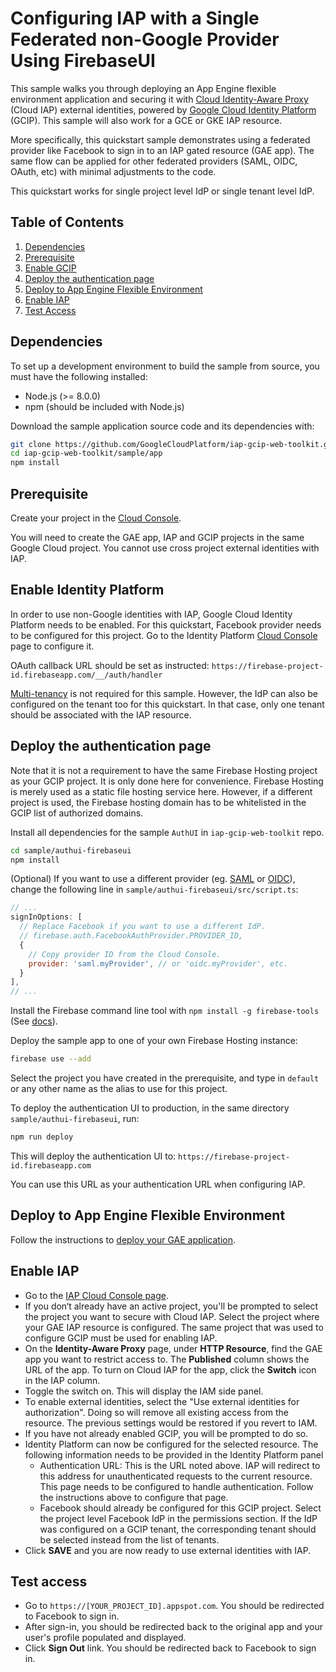 # Configuring IAP with a Single Federated non-Google Provider Using FirebaseUI

This sample walks you through deploying an App Engine flexible environment
application and securing it with
[Cloud Identity-Aware Proxy](https://cloud.google.com/iap/docs/external-identities)
(Cloud IAP) external identities, powered by
[Google Cloud Identity Platform](https://cloud.google.com/identity-platform/)
(GCIP). This sample will also work for a GCE or GKE IAP resource.

More specifically, this quickstart sample demonstrates using a federated provider
like Facebook to sign in to an IAP gated resource (GAE app). The same flow can be
applied for other federated providers (SAML, OIDC, OAuth, etc) with minimal
adjustments to the code.

This quickstart works for single project level IdP or single tenant level IdP.

## Table of Contents

1. [Dependencies](#dependencies)
2. [Prerequisite](#prerequisite)
3. [Enable GCIP](#enable-gcip)
4. [Deploy the authentication page](#deploy-the-authentication-page)
5. [Deploy to App Engine Flexible Environment](#deploy-to-app-engine-flexible-environment)
6. [Enable IAP](#enable-iap)
7. [Test Access](#test-access)

## Dependencies

To set up a development environment to build the sample from source, you must
have the following installed:

- Node.js (>= 8.0.0)
- npm (should be included with Node.js)

Download the sample application source code and its dependencies with:

```bash
git clone https://github.com/GoogleCloudPlatform/iap-gcip-web-toolkit.git
cd iap-gcip-web-toolkit/sample/app
npm install
```

## Prerequisite
Create your project in the [Cloud Console](https://console.cloud.google.com).

You will need to create the GAE app, IAP and GCIP projects in the same Google
Cloud project. You cannot use cross project external identities with IAP.

## Enable Identity Platform

In order to use non-Google identities with IAP, Google Cloud Identity Platform
needs to be enabled. For this quickstart, Facebook provider needs to be configured
for this project. Go to the Identity Platform
[Cloud Console](https://console.cloud.google.com/customer-identity/providers/)
page to configure it.

OAuth callback URL should be set as instructed:
`https://firebase-project-id.firebaseapp.com/__/auth/handler`

[Multi-tenancy](https://cloud.google.com/identity-platform/docs/multi-tenancy-quickstart)
is not required for this sample. However, the IdP can also be configured on
the tenant too for this quickstart. In that case, only one tenant should be
associated with the IAP resource.

## Deploy the authentication page

Note that it is not a requirement to have the same Firebase Hosting project
as your GCIP project. It is only done here for convenience. Firebase Hosting
is merely used as a static file hosting service here. However, if a different
project is used, the Firebase hosting domain has to be whitelisted in the GCIP
list of authorized domains.

Install all dependencies for the sample `AuthUI` in `iap-gcip-web-toolkit` repo.

```bash
cd sample/authui-firebaseui
npm install
```

(Optional) If you want to use a different provider (eg.
[SAML](https://cloud.google.com/identity-platform/docs/how-to-enable-application-for-saml)
or
[OIDC](https://cloud.google.com/identity-platform/docs/how-to-enable-application-for-oidc)),
change the following line in `sample/authui-firebaseui/src/script.ts`:

```javascript
// ...
signInOptions: [
  // Replace Facebook if you want to use a different IdP.
  // firebase.auth.FacebookAuthProvider.PROVIDER_ID,
  {
    // Copy provider ID from the Cloud Console.
    provider: 'saml.myProvider', // or 'oidc.myProvider', etc.
  }
],
// ...
```

Install the Firebase command line tool with `npm install -g firebase-tools` (See
[docs](https://firebase.google.com/docs/cli/#setup)).

Deploy the sample app to one of your own Firebase Hosting instance:

```bash
firebase use --add
```

Select the project you have created in the prerequisite, and type in `default` or
any other name as the alias to use for this project.

To deploy the authentication UI to production, in the same directory
`sample/authui-firebaseui`, run:

```bash
npm run deploy
```

This will deploy the authentication UI to:
`https://firebase-project-id.firebaseapp.com`

You can use this URL as your authentication URL when configuring IAP.

## Deploy to App Engine Flexible Environment

Follow the instructions to [deploy your GAE application](../app/README.md).

## Enable IAP

- Go to the
  [IAP Cloud Console page](https://console.cloud.google.com/security/iap).
- If you don‘t already have an active project, you'll be prompted to
  select the project you want to secure with Cloud IAP. Select the project
  where your GAE IAP resource is configured. The same project that was used
  to configure GCIP must be used for enabling IAP.
- On the **Identity-Aware Proxy** page, under **HTTP Resource**, find the
  GAE app you want to restrict access to. The **Published** column shows the
  URL of the app. To turn on Cloud IAP for the app, click the **Switch**
  icon in the IAP column.
- Toggle the switch on. This will display the IAM side panel.
- To enable external identities, select the "Use external identities for
  authorization". Doing so will remove all existing access from the resource.
  The previous settings would be restored if you revert to IAM.
- If you have not already enabled GCIP, you will be prompted to do so.
- Identity Platform can now be configured for the selected resource. The
  following information needs to be provided in the Identity Platform panel
  - Authentication URL: This is the URL noted above. IAP will redirect to this
    address for unauthenticated requests to the current resource. This page needs
    to be configured to handle authentication. Follow the instructions above to
    configure that page.
  - Facebook should already be configured for this GCIP project. Select the
    project level Facebook IdP in the permissions section. If the IdP was
    configured on a GCIP tenant, the corresponding tenant should be selected
    instead from the list of tenants.
- Click **SAVE** and you are now ready to use external identities with IAP.

## Test access

- Go to `https://[YOUR_PROJECT_ID].appspot.com`. You should be redirected to
  Facebook to sign in.
- After sign-in, you should be redirected back to the original app and your
  user's profile populated and displayed.
- Click **Sign Out** link. You should be redirected back to Facebook to sign in.
